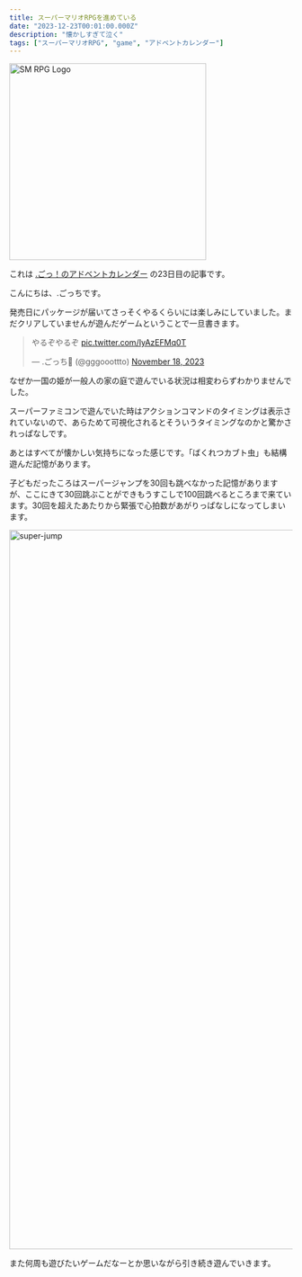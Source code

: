 ```yaml
---
title: スーパーマリオRPGを進めている
date: "2023-12-23T00:01:00.000Z"
description: "懐かしすぎて泣く"
tags: ["スーパーマリオRPG", "game", "アドベントカレンダー"]
---
```


<img alt="SM RPG Logo" width="350" src="/assets/images/posts/20231223-super-mario-rpg/logo.png" />

これは [.ごっ！のアドベントカレンダー](https://adventar.org/calendars/9122) の23日目の記事です。

こんにちは、.ごっちです。

発売日にパッケージが届いてさっそくやるくらいには楽しみにしていました。まだクリアしていませんが遊んだゲームということで一旦書きます。

<blockquote class="twitter-tweet"><p lang="ja" dir="ltr">やるぞやるぞ <a href="https://t.co/IyAzEFMq0T">pic.twitter.com/IyAzEFMq0T</a></p>&mdash; .ごっち📝 (@gggooottto) <a href="https://twitter.com/gggooottto/status/1725688568511865209?ref_src=twsrc%5Etfw">November 18, 2023</a></blockquote>

なぜか一国の姫が一般人の家の庭で遊んでいる状況は相変わらずわかりませんでした。

スーパーファミコンで遊んでいた時はアクションコマンドのタイミングは表示されていないので、あらためて可視化されるとそういうタイミングなのかと驚かされっぱなしです。

あとはすべてが懐かしい気持ちになった感じです。「ばくれつカブト虫」も結構遊んだ記憶があります。

子どもだったころはスーパージャンプを30回も跳べなかった記憶がありますが、ここにきて30回跳ぶことができもうすこしで100回跳べるところまで来ています。30回を超えたあたりから緊張で心拍数があがりっぱなしになってしまいます。

<img width="1280" alt="super-jump" src="/assets/images/posts/20231223-super-mario-rpg/super-jump.jpg">

また何周も遊びたいゲームだなーとか思いながら引き続き遊んでいきます。

